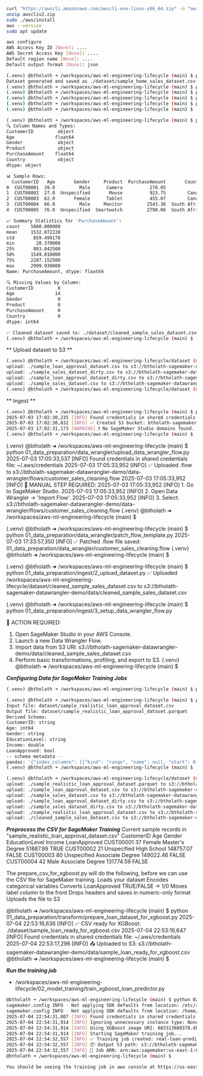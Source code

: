 ```bash
curl "https://awscli.amazonaws.com/awscli-exe-linux-x86_64.zip" -o "awscliv2.zip"
unzip awscliv2.zip
sudo ./aws/install
aws --version
sudo apt update

aws configure
AWS Access Key ID [None]: ....
AWS Secret Access Key [None]: ....
Default region name [None]: ....
Default output format [None]: json
```

```bash
(.venv) @btholath ➜ /workspaces/aws-ml-engineering-lifecycle (main) $ python 01_data_preparation/build_dataset/gen_home_sales_dataset.py 
Dataset generated and saved as ./dataset/sample_home_sales_dataset.csv
(.venv) @btholath ➜ /workspaces/aws-ml-engineering-lifecycle (main) $ python 01_data_preparation/build_dataset/gen_loan_approval_dataset.py 
(.venv) @btholath ➜ /workspaces/aws-ml-engineering-lifecycle (main) $ python 01_data_preparation/build_dataset/gen_sales_dataset.py 
(.venv) @btholath ➜ /workspaces/aws-ml-engineering-lifecycle (main) $ python 01_data_preparation/build_dataset/gen_large_datset.py 
(.venv) @btholath ➜ /workspaces/aws-ml-engineering-lifecycle (main) $ python 01_data_preparation/build_dataset/gen_realistic_loan_approval_dataset.py 
(.venv) @btholath ➜ /workspaces/aws-ml-engineering-lifecycle (main) $ 
```

```bash
(.venv) @btholath ➜ /workspaces/aws-ml-engineering-lifecycle (main) $ python 01_data_preparation/transform/clean_sales_data.py 
🔍 Column Names and Types:
CustomerID         object
Age               float64
Gender             object
Product            object
PurchaseAmount    float64
Country            object
dtype: object

📊 Sample Rows:
  CustomerID   Age       Gender     Product  PurchaseAmount       Country
0  CUST00001  39.0         Male      Camera          278.05            UK
1  CUST00002  27.0  Unspecified       Mouse          923.75        Canada
2  CUST00003  62.0       Female      Tablet          455.07        Canada
3  CUST00004  66.0         Male     Monitor         2543.36  South Africa
4  CUST00005  76.0  Unspecified  Smartwatch         2798.06  South Africa

📈 Summary Statistics for 'PurchaseAmount':
count    5000.000000
mean     1532.072220
std       859.499178
min        20.370000
25%       803.042500
50%      1549.010000
75%      2287.152500
max      2999.930000
Name: PurchaseAmount, dtype: float64

🔍 Missing Values by Column:
CustomerID         0
Age               14
Gender             0
Product            0
PurchaseAmount     0
Country            0
dtype: int64

✅ Cleaned dataset saved to: ./dataset/cleaned_sample_sales_dataset.csv
(.venv) @btholath ➜ /workspaces/aws-ml-engineering-lifecycle (main) $ 
```

** Upload dataset to S3 **
```bash
(.venv) @btholath ➜ /workspaces/aws-ml-engineering-lifecycle/dataset (main) $ aws s3 sync . s3://btholath-sagemaker-datawrangler-demo/data/
upload: ./sample_loan_approval_dataset.csv to s3://btholath-sagemaker-datawrangler-demo/data/sample_loan_approval_dataset.csv
upload: ./sample_sales_dataset_dirty.csv to s3://btholath-sagemaker-datawrangler-demo/data/sample_sales_dataset_dirty.csv
upload: ./sample_loan_approval_dataset_dirty.csv to s3://btholath-sagemaker-datawrangler-demo/data/sample_loan_approval_dataset_dirty.csv
upload: ./sample_sales_dataset.csv to s3://btholath-sagemaker-datawrangler-demo/data/sample_sales_dataset.csv
(.venv) @btholath ➜ /workspaces/aws-ml-engineering-lifecycle/dataset (main) $ 
```


** Ingest **
```bash
(.venv) @btholath ➜ /workspaces/aws-ml-engineering-lifecycle (main) $ python 01_data_preparation/ingest/1_create_resources.py 
2025-07-03 17:02:30,235 [INFO] Found credentials in shared credentials file: ~/.aws/credentials
2025-07-03 17:02:30,832 [INFO] ✅ Created S3 bucket: btholath-sagemaker-datawrangler-demo
2025-07-03 17:02:31,173 [WARNING] ❗ No SageMaker Studio domains found.
(.venv) @btholath ➜ /workspaces/aws-ml-engineering-lifecycle (main) $
```

(.venv) @btholath ➜ /workspaces/aws-ml-engineering-lifecycle (main) $ python 01_data_preparation/data_wrangler/upload_data_wrangler_flow.py 
2025-07-03 17:05:33,537 [INFO] Found credentials in shared credentials file: ~/.aws/credentials
2025-07-03 17:05:33,952 [INFO] ✅ Uploaded .flow to s3://btholath-sagemaker-datawrangler-demo/data-wrangler/flows/customer_sales_cleaning.flow
2025-07-03 17:05:33,952 [INFO] 
📌 MANUAL STEP REQUIRED:
2025-07-03 17:05:33,952 [INFO] 1. Go to SageMaker Studio.
2025-07-03 17:05:33,952 [INFO] 2. Open Data Wrangler → 'Import Flow'.
2025-07-03 17:05:33,952 [INFO] 3. Select: s3://btholath-sagemaker-datawrangler-demo/data-wrangler/flows/customer_sales_cleaning.flow
(.venv) @btholath ➜ /workspaces/aws-ml-engineering-lifecycle (main) $ 

(.venv) @btholath ➜ /workspaces/aws-ml-engineering-lifecycle (main) $ python 01_data_preparation/data_wrangler/patch_flow_template.py 
2025-07-03 17:33:57,350 [INFO] ✅ Patched .flow file saved: 01_data_preparation/data_wrangler/customer_sales_cleaning.flow
(.venv) @btholath ➜ /workspaces/aws-ml-engineering-lifecycle (main) $ 


(.venv) @btholath ➜ /workspaces/aws-ml-engineering-lifecycle (main) $ python 01_data_preparation/ingest/2_upload_dataset.py
✅ Uploaded /workspaces/aws-ml-engineering-lifecycle/dataset/cleaned_sample_sales_dataset.csv to s3://btholath-sagemaker-datawrangler-demo/data/cleaned_sample_sales_dataset.csv


(.venv) @btholath ➜ /workspaces/aws-ml-engineering-lifecycle (main) $ python 01_data_preparation/ingest/3_setup_data_wrangler_flow.py

🚀 ACTION REQUIRED:
1. Open SageMaker Studio in your AWS Console.
2. Launch a new Data Wrangler Flow.
3. Import data from S3 URI: s3://btholath-sagemaker-datawrangler-demo/data/cleaned_sample_sales_dataset.csv
4. Perform basic transformations, profiling, and export to S3.
(.venv) @btholath ➜ /workspaces/aws-ml-engineering-lifecycle (main) $ 


***Configuring Data for SageMaker Training Jobs***
```bash
(.venv) @btholath ➜ /workspaces/aws-ml-engineering-lifecycle (main) $ python 01_data_preparation//build_dataset/gen_realistic_loan_approval_dataset.py

(.venv) @btholath ➜ /workspaces/aws-ml-engineering-lifecycle (main) $ python 01_data_preparation//build_dataset/csv_to_parquet.py dataset/sample_realistic_loan_approval_dataset.csv
Input file: dataset/sample_realistic_loan_approval_dataset.csv
Output file: dataset/sample_realistic_loan_approval_dataset.parquet
Derived Schema:
CustomerID: string
Age: int64
Gender: string
EducationLevel: string
Income: double
LoanApproved: bool
-- schema metadata --
pandas: '{"index_columns": [{"kind": "range", "name": null, "start": 0, "' + 957
(.venv) @btholath ➜ /workspaces/aws-ml-engineering-lifecycle (main) $ 

(.venv) @btholath ➜ /workspaces/aws-ml-engineering-lifecycle/dataset (main) $ aws s3 sync . s3://btholath-sagemaker-datawrangler-demo/data/
upload: ./sample_realistic_loan_approval_dataset.parquet to s3://btholath-sagemaker-datawrangler-demo/data/sample_realistic_loan_approval_dataset.parquet
upload: ./sample_loan_approval_dataset.csv to s3://btholath-sagemaker-datawrangler-demo/data/sample_loan_approval_dataset.csv
upload: ./sample_sales_dataset.csv to s3://btholath-sagemaker-datawrangler-demo/data/sample_sales_dataset.csv
upload: ./sample_loan_approval_dataset_dirty.csv to s3://btholath-sagemaker-datawrangler-demo/data/sample_loan_approval_dataset_dirty.csv
upload: ./sample_sales_dataset_dirty.csv to s3://btholath-sagemaker-datawrangler-demo/data/sample_sales_dataset_dirty.csv
upload: ./sample_realistic_loan_approval_dataset.csv to s3://btholath-sagemaker-datawrangler-demo/data/sample_realistic_loan_approval_dataset.csv
upload: ./cleaned_sample_sales_dataset.csv to s3://btholath-sagemaker-datawrangler-demo/data/cleaned_sample_sales_dataset.csv
```

***Preprocess the CSV for SageMaker Training***
Current sample records in "sample_realistic_loan_approval_dataset.csv"
CustomerID	Age	Gender	EducationLevel	Income	LoanApproved
CUST00001	37	Female	Master's Degree	51887.99	TRUE
CUST00002	21	Unspecified	High School	148757.07	FALSE
CUST00003	80	Unspecified	Associate Degree	149022.46	FALSE
CUST00004	42	Male	Associate Degree	131774.59	FALSE

The prepare_csv_for_xgboost.py will do the following, before we can use the CSV file for SageMaker training.
Loads your dataset
Encodes categorical variables
Converts LoanApproved TRUE/FALSE → 1/0
Moves label column to the front
Drops headers and saves in numeric-only format
Uploads the file to S3

@btholath ➜ /workspaces/aws-ml-engineering-lifecycle (main) $ python 01_data_preparation/transform/prepare_loan_dataset_for_xgboost.py
2025-07-04 22:53:16,636 [INFO] ✅ CSV ready for XGBoost: ./dataset/sample_loan_ready_for_xgboost.csv
2025-07-04 22:53:16,647 [INFO] Found credentials in shared credentials file: ~/.aws/credentials
2025-07-04 22:53:17,296 [INFO] 📤 Uploaded to S3: s3://btholath-sagemaker-datawrangler-demo/data/sample_loan_ready_for_xgboost.csv
@btholath ➜ /workspaces/aws-ml-engineering-lifecycle (main) $ 


***Run the training job***
- /workspaces/aws-ml-engineering-lifecycle/02_model_training/train_xgboost_loan_predictor.py

```bash
@btholath ➜ /workspaces/aws-ml-engineering-lifecycle (main) $ python 02_model_training/train_xgboost_loan_predictor.py
sagemaker.config INFO - Not applying SDK defaults from location: /etc/xdg/sagemaker/config.yaml
sagemaker.config INFO - Not applying SDK defaults from location: /home/codespace/.config/sagemaker/config.yaml
2025-07-04 22:54:31,807 [INFO] Found credentials in shared credentials file: ~/.aws/credentials
2025-07-04 22:54:31,914 [INFO] Ignoring unnecessary instance type: None.
2025-07-04 22:54:31,914 [INFO] Using XGBoost image URI: 683313688378.dkr.ecr.us-east-1.amazonaws.com/sagemaker-xgboost:1.7-1
2025-07-04 22:54:31,914 [INFO] Starting SageMaker training job...
2025-07-04 22:54:32,557 [INFO] ✅ Training job created: real-loan-predictor-xgb-1751669671
2025-07-04 22:54:32,557 [INFO] 📦 Output S3 path: s3://btholath-sagemaker-datawrangler-demo/real-loan-predictor-output/
2025-07-04 22:54:32,557 [INFO] 🔗 Job ARN: arn:aws:sagemaker:us-east-1:637423309379:training-job/real-loan-predictor-xgb-1751669671
@btholath ➜ /workspaces/aws-ml-engineering-lifecycle (main) $ 

You should be seeing the training job in aws console at https://us-east-1.console.aws.amazon.com/sagemaker/home?region=us-east-1#/jobs
```

